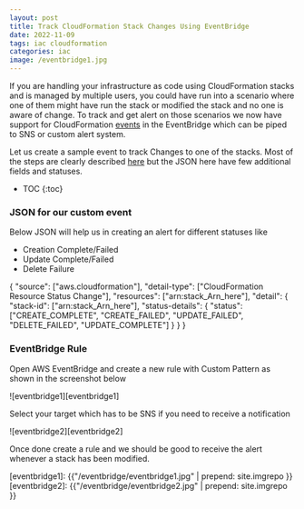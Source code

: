 ```yaml
---
layout: post
title: Track CloudFormation Stack Changes Using EventBridge
date: 2022-11-09
tags: iac cloudformation
categories: iac
image: /eventbridge1.jpg
---
```


If you are handling your infrastructure as code using CloudFormation stacks and is managed by multiple users, you could have run into a scenario where one of them might have run the stack or modified the stack and no one is aware of change. To track and get alert on those scenarios we now have support for CloudFormation [events](https://aws.amazon.com/about-aws/whats-new/2022/07/aws-cloudformation-event-notifications-amazon-eventbridge-event-driven-applications/) in the EventBridge which can be piped to SNS or custom alert system.

Let us create a sample event to track Changes to one of the stacks.
Most of the steps are clearly described [here](https://aws.amazon.com/blogs/devops/using-cloudformation-events-to-build-custom-workflows-for-post-provisioning-management/) but the JSON here have few additional fields and statuses.


* TOC
{:toc}

### JSON for our custom event

Below JSON will help us in creating an alert for different statuses like

- Creation Complete/Failed
- Update Complete/Failed
- Delete Failure

{
  "source": ["aws.cloudformation"],
  "detail-type": ["CloudFormation Resource Status Change"],
  "resources": ["arn:stack_Arn_here"],
  "detail": {
    "stack-id": ["arn:stack_Arn_here"],
    "status-details": {
      "status": ["CREATE_COMPLETE", "CREATE_FAILED", "UPDATE_FAILED", "DELETE_FAILED", "UPDATE_COMPLETE"]
    }
  }
}

### EventBridge Rule

Open AWS EventBridge and create a new rule with Custom Pattern as shown in the screenshot below

![eventbridge1][eventbridge1]

Select your target which has to be SNS if you need to receive a notification

![eventbridge2][eventbridge2]

Once done create a rule and we should be good to receive the alert whenever a stack has been modified.


[eventbridge1]: {{"/eventbridge/eventbridge1.jpg" | prepend: site.imgrepo }}
[eventbridge2]: {{"/eventbridge/eventbridge2.jpg" | prepend: site.imgrepo }}
